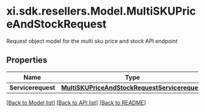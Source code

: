# xi.sdk.resellers.Model.MultiSKUPriceAndStockRequest
Request object model for the multi sku price and stock API endpoint

## Properties

Name | Type | Description | Notes
------------ | ------------- | ------------- | -------------
**Servicerequest** | [**MultiSKUPriceAndStockRequestServicerequest**](MultiSKUPriceAndStockRequestServicerequest.md) |  | [optional] 

[[Back to Model list]](../README.md#documentation-for-models) [[Back to API list]](../README.md#documentation-for-api-endpoints) [[Back to README]](../README.md)

